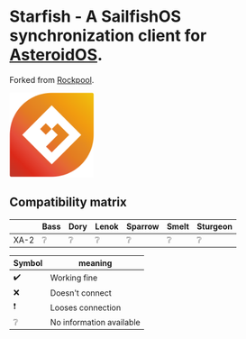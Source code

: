 # Starfish - A SailfishOS synchronization client for [AsteroidOS](http://asteroidos.org/).
Forked from [Rockpool](https://github.com/abranson/rockpool).

<img src="harbour-starfish/assets/harbour-starfish.svg" width="150" />

## Compatibility matrix

|               | Bass | Dory | Lenok | Sparrow | Smelt | Sturgeon |
| ------------- | ---- | ---- | ------- | ------- | ----- | -------- |
| XA-2         | ❔️    | ❔    | ❔     | ❔       | ❔️     | ❔        |


| Symbol | meaning                  |
| ------ | ------------------------ |
|  ✔️     | Working fine             |
|  ❌     | Doesn't connect          |
|  ❗     | Looses connection        |
|  ❔     | No information available |
